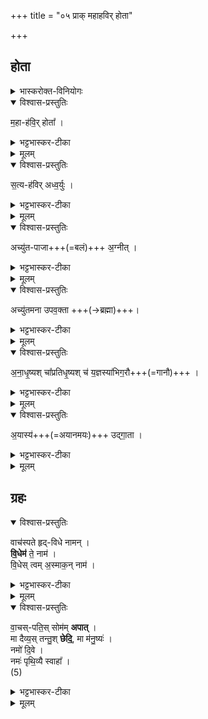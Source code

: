 +++
title = "०५ प्राक् महाहविर् होता"

+++

## होता
<details><summary>भास्करोक्त-विनियोगः</summary>

1उपरिष्टात्प्राञ्चं सप्तहोतारमुपदधाति - महाहविरिति ॥ सौम्येष्वध्वरेषु विनियोगः । 
</details>

<details open><summary>विश्वास-प्रस्तुतिः</summary>

म॒हा-ह॑वि॒र् होता᳚ ।  
</details>

<details><summary>भट्टभास्कर-टीका</summary>

महत् सर्वं हविः यस्य तन्महाग्रासं ब्रह्मैव होता, होत्रा च महनीयं हविः भवतीति । यद्वा - महाहाविः अग्निः सर्वभक्षकत्वात् । 
</details>


<details><summary>मूलम्</summary>

म॒हाह॑वि॒र्होता᳚ ।  
</details>

<details open><summary>विश्वास-प्रस्तुतिः</summary>

स॒त्य-ह॑विर् अध्व॒र्युः ।  
</details>

<details><summary>भट्टभास्कर-टीका</summary>

सत्यहविरध्वयुः सत्यमेव हविः यस्य स सत्यहविः प्रजापतिः सोऽध्वर्युः, कर्तृत्वसाम्यात् । 
</details>


<details><summary>मूलम्</summary>

स॒त्यह॑विरध्व॒र्युः ।  
</details>

<details open><summary>विश्वास-प्रस्तुतिः</summary>

अच्यु॑त-पाजा+++(=बलं)+++ अ॒ग्नीत् ।
</details>

<details><summary>भट्टभास्कर-टीका</summary>

अच्युतं पाजः बलं वेगो वा यस्य स वायुः सोऽग्नीत् विहरणादिकृत्त्वात् । 
</details>


<details><summary>मूलम्</summary>

अच्यु॑तपाजा अ॒ग्नीत् ।
</details>


<details open><summary>विश्वास-प्रस्तुतिः</summary>

अच्यु॑तमना उपव॒क्ता +++(→ब्रह्मा)+++।
</details>

<details><summary>भट्टभास्कर-टीका</summary>

अच्युतं नित्यं सर्वत्र स्थितं मनो यस्य स विष्णुः स उपवक्ता ब्रह्मा सर्वकर्मसाक्षित्वात् । 
</details>


<details><summary>मूलम्</summary>

अच्यु॑तमना उपव॒क्ता ।
</details>

<details open><summary>विश्वास-प्रस्तुतिः</summary>

अ॒ना॒धृ॒ष्यश् चा᳚प्रतिधृ॒ष्यश् च॑ य॒ज्ञस्या॑भिग॒रौ+++(=गानौ)+++ ।  
</details>

<details><summary>भट्टभास्कर-टीका</summary>

अनाधृष्यः केन चिदप्यनभिभवनीयः अभिभवितुमशक्यः इन्द्रः, अप्रतिधृष्यः स्वयं अभिभवन्नपि योऽन्येन प्रत्यभिभवितुं न शक्यते सोऽप्रतिधष्यः अग्निः, रुद्र इत्येके । उभयत्रापि 'ययतोश्चातदर्थे' इत्युत्तरपदान्तोदात्तत्वम् । 

तावेवाभिगरौ यज्ञस्य उद्गातारम् अभिगन्तारौ प्रस्तोतृ-प्रतिहर्तारौ । केचिदाहुः - चर्मकर्ते व्यायच्छमानौ शूद्रार्यावेतौ यज्ञस्याभिगरौ प्रशसांनिन्दयोः कर्तारौ । पचाद्यच् । 
</details>


<details><summary>मूलम्</summary>

अ॒ना॒धृ॒ष्यश्चा᳚प्रतिधृ॒ष्यश्च॑ य॒ज्ञस्या॑भिग॒रौ ।  
</details>

<details open><summary>विश्वास-प्रस्तुतिः</summary>

अ॒यास्य॑+++(=अयानमयः)+++ उद्गा॒ता ।  
</details>

<details><summary>भट्टभास्कर-टीका</summary>

अयास्यः अङ्गिरसः पुत्र इत्येके । अन्य आहुः - अयानमयाः अविनाशः तत्र स्थितः अयास्यः । बहुव्रीहिर्वा । अविनाशे महिम्नि स्थितो अयास्यः, सर्वोत्तीर्ण ईश्वर एव । स उद्गाता गानस्थितत्वात् ॥
</details>


<details><summary>मूलम्</summary>

अ॒यास्य॑ उद्गा॒ता ।  
</details>

## ग्रहः
<details open><summary>विश्वास-प्रस्तुतिः</summary>

वाच॑स्पते हृद्-विधे नामन् ।  
**वि॒धेम॑** ते॒ नाम॑ ।  
वि॒धेस् त्वम् अ॒स्माक॒न् नाम॑ ।  
</details>

<details><summary>भट्टभास्कर-टीका</summary>

2अथ ग्रहः हे वाचस्पते! हे हृत्! उपसंहारकाले सर्वस्य हर्तः यद्वा - हृदि स्थितः सर्वस्य । विधे! नामन् ! इत्यादि गतम् । 
</details>


<details><summary>मूलम्</summary>

वाच॑स्पते हृद्विधे नामन् ।  
वि॒धेम॑ ते॒ नाम॑ ।  
वि॒धेस्त्वम॒स्माक॒न्नाम॑ ।  

</details>


<details open><summary>विश्वास-प्रस्तुतिः</summary>

वा॒चस्-पति॒स् सोम॑म् **अपात्** ।  
मा दैव्य॒स् तन्तु॒श् **छेदि॒**, मा म॑नु॒ष्यः॑ ।  
नमो॑ दि॒वे ।  
नमः॑ पृथि॒व्यै स्वाहा᳚ ।  
(5) 
</details>

<details><summary>भट्टभास्कर-टीका</summary>

अपादिति विशेषः, पिबत्वित्येवार्थः । छान्दसो लुङ् । दैव्यः दिवि भवः तन्तुः देवजातिः मा छेदि । 'देवाद्यञञौ' इति यञ् । मा च मनुष्यजातिः, छेदीत्येव । यद्वा - देवार्थो मनुप्यार्थश्च तन्तुः यज्ञः मा छेदि विच्छिन्नो मा भूत् । नमो दिवे नमः पृथिव्यै च तयोः तन्त्वोः स्थानाभ्याम् । स्वाहेति गतम् ॥
इत्यारण्यके तृतीये पञ्चमोऽनुवाकः ॥ 
</details>


<details><summary>मूलम्</summary>

वा॒चस्पति॒स्सोम॑मपात् ।  
मा दैव्य॒स्तन्तु॒श्छेदि॒ मा म॑नु॒ष्यः॑ ।  
नमो॑ दि॒वे ।  
नमः॑ पृथि॒व्यै स्वाहा᳚ ।  
(5) 
</details>

